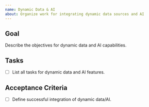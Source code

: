 ```yaml
---
name: Dynamic Data & AI
about: Organize work for integrating dynamic data sources and AI
---
```


## Goal
Describe the objectives for dynamic data and AI capabilities.

## Tasks
- [ ] List all tasks for dynamic data and AI features.

## Acceptance Criteria
- [ ] Define successful integration of dynamic data/AI.
